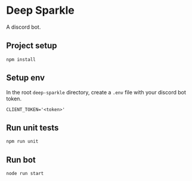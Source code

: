 # Deep Sparkle

A discord bot.

## Project setup
```
npm install
```

## Setup env
In the root `deep-sparkle` directory, create a `.env` file with your discord bot token.

```
CLIENT_TOKEN='<token>'
```

## Run unit tests

```
npm run unit
```

## Run bot
```
node run start
```